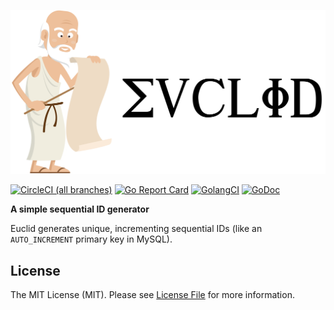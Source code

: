 ![Euclid](/.github/logo.png?raw=true)

[![CircleCI (all branches)](https://img.shields.io/circleci/project/github/sagikazarmark/euclid.svg?style=flat-square)](https://circleci.com/gh/sagikazarmark/euclid)
[![Go Report Card](https://goreportcard.com/badge/github.com/sagikazarmark/euclid?style=flat-square)](https://goreportcard.com/report/github.com/sagikazarmark/euclid)
[![GolangCI](https://golangci.com/badges/github.com/sagikazarmark/euclid.svg)](https://golangci.com/r/github.com/sagikazarmark/euclid)
[![GoDoc](http://img.shields.io/badge/godoc-reference-5272B4.svg?style=flat-square)](https://godoc.org/github.com/sagikazarmark/euclid)

**A simple sequential ID generator**

Euclid generates unique, incrementing sequential IDs (like an `AUTO_INCREMENT` primary key in MySQL).


## License

The MIT License (MIT). Please see [License File](LICENSE) for more information.
